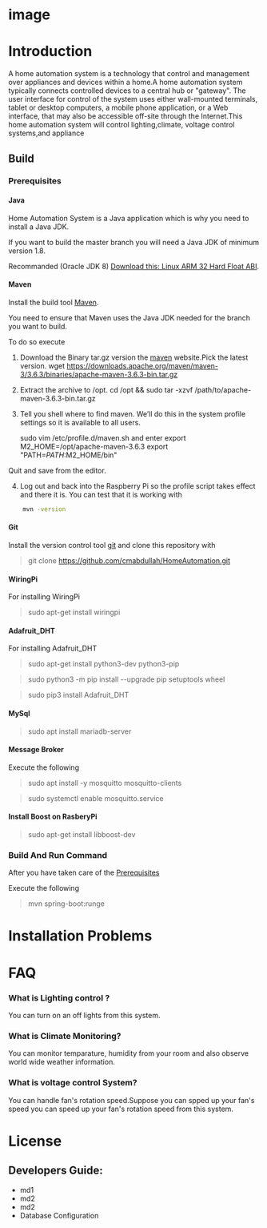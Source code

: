 # image 

# Introduction

A home automation system is a technology that control and management over appliances and devices within a home.A home automation system typically connects controlled devices to a central hub or "gateway". The user interface for control of the system uses either wall-mounted terminals, tablet or desktop computers, a mobile phone application, or a Web interface, that may also be accessible off-site through the Internet.This home automation system will control lighting,climate, voltage control systems,and appliance

## Build

### Prerequisites

#### Java

Home Automation System is a Java application which is why you need to install a Java JDK.

If you want to build the master branch you will need a Java JDK of minimum version 1.8.

Recommanded (Oracle JDK 8) [Download this: Linux ARM 32 Hard Float ABI](https://www.oracle.com/java/technologies/javase/javase-jdk8-downloads.html).

#### Maven

Install the build tool [Maven](https://maven.apache.org/).

You need to ensure that Maven uses the Java JDK needed for the branch you want to build.

To do so execute

1. Download the Binary tar.gz version the [maven](http://maven.apache.org/download.cgi) website.Pick the latest version. 
wget https://downloads.apache.org/maven/maven-3/3.6.3/binaries/apache-maven-3.6.3-bin.tar.gz

2. Extract the archive to /opt.
cd /opt && sudo tar -xzvf /path/to/apache-maven-3.6.3-bin.tar.gz

3. Tell you shell where to find maven. We’ll do this in the system profile settings so it is available to all users.

	sudo vim /etc/profile.d/maven.sh
	and enter
	export M2_HOME=/opt/apache-maven-3.6.3
	export "PATH=$PATH:$M2_HOME/bin"

Quit and save from the editor.

4. Log out and back into the Raspberry Pi so the profile script takes effect and there it is. You can test that it is working with
```bash
	mvn -version
```

#### Git

Install the version control tool [git](https://git-scm.com/) and clone this repository with


> git clone https://github.com/cmabdullah/HomeAutomation.git


#### WiringPi

For installing WiringPi 

> sudo apt-get install wiringpi


#### Adafruit_DHT

For installing Adafruit_DHT


> sudo apt-get install python3-dev python3-pip

> sudo python3 -m pip install --upgrade pip setuptools wheel

> sudo pip3 install Adafruit_DHT

#### MySql

> sudo apt install mariadb-server

#### Message Broker

Execute the following

> sudo apt install -y mosquitto mosquitto-clients

> sudo systemctl enable mosquitto.service

#### Install Boost on RasberyPi

> sudo apt-get install libboost-dev


### Build And Run Command

After you have taken care of the [Prerequisites](#prerequisites)

Execute the following

> mvn spring-boot:runge


# Installation Problems

# FAQ

### What is Lighting control ?
You can turn on an off lights from this system.

### What is Climate Monitoring?
You can monitor temparature, humidity from your room and also observe world wide weather information.

### What is voltage control System?
You can handle fan's rotation speed.Suppose you can spped up your fan's speed you can speed up your fan's rotation speed from this system.

# License

## Developers Guide:
  + md1
  + md2
  + md2
  + Database Configuration
